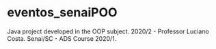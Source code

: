 # eventos_senaiPOO
Java project developed in the OOP subject. 2020/2 -  Professor Luciano Costa. Senai/SC - ADS Course 2020/1.
